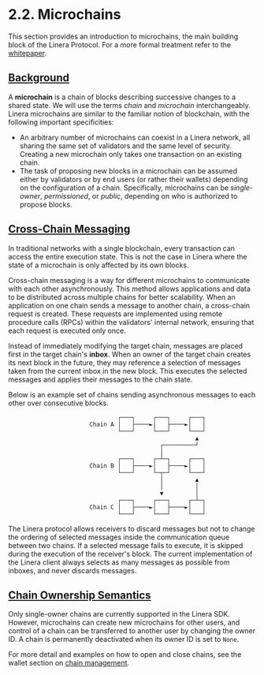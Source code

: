# 2.2. Microchains

This section provides an introduction to microchains, the main building block of the Linera Protocol. For a more formal treatment refer to the [whitepaper](https://linera.io/whitepaper).

## [Background](https://linera-dev.respeer.ai/#/zh_CN/core_concepts/microchains?id=background)

A **microchain** is a chain of blocks describing successive changes to a shared state. We will use the terms *chain* and *microchain* interchangeably. Linera microchains are similar to the familiar notion of blockchain, with the following important specificities:

- An arbitrary number of microchains can coexist in a Linera network, all sharing the same set of validators and the same level of security. Creating a new microchain only takes one transaction on an existing chain.
- The task of proposing new blocks in a microchain can be assumed either by validators or by end users (or rather their wallets) depending on the configuration of a chain. Specifically, microchains can be *single-owner*, *permissioned*, or *public*, depending on who is authorized to propose blocks.

## [Cross-Chain Messaging](https://linera-dev.respeer.ai/#/zh_CN/core_concepts/microchains?id=cross-chain-messaging)

In traditional networks with a single blockchain, every transaction can access the entire execution state. This is not the case in Linera where the state of a microchain is only affected by its own blocks.

Cross-chain messaging is a way for different microchains to communicate with each other asynchronously. This method allows applications and data to be distributed across multiple chains for better scalability. When an application on one chain sends a message to another chain, a cross-chain request is created. These requests are implemented using remote procedure calls (RPCs) within the validators' internal network, ensuring that each request is executed only once.

Instead of immediately modifying the target chain, messages are placed first in the target chain's **inbox**. When an owner of the target chain creates its next block in the future, they may reference a selection of messages taken from the current inbox in the new block. This executes the selected messages and applies their messages to the chain state.

Below is an example set of chains sending asynchronous messages to each other over consecutive blocks.

```ignore
                               ┌───┐     ┌───┐     ┌───┐
                       Chain A │   ├────►│   ├────►│   │
                               └───┘     └───┘     └───┘
                                                     ▲
                                           ┌─────────┘
                                           │
                               ┌───┐     ┌─┴─┐     ┌───┐
                       Chain B │   ├────►│   ├────►│   │
                               └───┘     └─┬─┘     └───┘
                                           │         ▲
                                           │         │
                                           ▼         │
                               ┌───┐     ┌───┐     ┌─┴─┐
                       Chain C │   ├────►│   ├────►│   │
                               └───┘     └───┘     └───┘
```

The Linera protocol allows receivers to discard messages but not to change the ordering of selected messages inside the communication queue between two chains. If a selected message fails to execute, it is skipped during the execution of the receiver's block. The current implementation of the Linera client always selects as many messages as possible from inboxes, and never discards messages.

## [Chain Ownership Semantics](https://linera-dev.respeer.ai/#/zh_CN/core_concepts/microchains?id=chain-ownership-semantics)

Only single-owner chains are currently supported in the Linera SDK. However, microchains can create new microchains for other users, and control of a chain can be transferred to another user by changing the owner ID. A chain is permanently deactivated when its owner ID is set to `None`.

For more detail and examples on how to open and close chains, see the wallet section on [chain management](https://linera-dev.respeer.ai/#/zh_CN/core_concepts/wallets?id=opening-a-chain).
